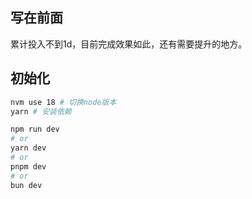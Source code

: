 ## 写在前面
累计投入不到1d，目前完成效果如此，还有需要提升的地方。
## 初始化
```bash
nvm use 18 # 切换node版本
yarn # 安装依赖
```
```bash
npm run dev
# or
yarn dev
# or
pnpm dev
# or
bun dev
```

